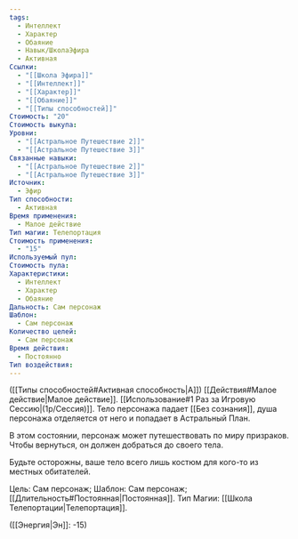 ```yaml
---
tags:
  - Интеллект
  - Характер
  - Обаяние
  - Навык/ШколаЭфира
  - Активная
Ссылки:
  - "[[Школа Эфира]]"
  - "[[Интеллект]]"
  - "[[Характер]]"
  - "[[Обаяние]]"
  - "[[Типы способностей]]"
Стоимость: "20"
Стоимость выкупа: 
Уровни:
  - "[[Астральное Путешествие 2]]"
  - "[[Астральное Путешествие 3]]"
Связанные навыки:
  - "[[Астральное Путешествие 2]]"
  - "[[Астральное Путешествие 3]]"
Источник:
  - Эфир
Тип способности:
  - Активная
Время применения:
  - Малое действие
Тип магии: Телепортация
Стоимость применения:
  - "15"
Используемый пул: 
Стоимость пула: 
Характеристики:
  - Интеллект
  - Характер
  - Обаяние
Дальность: Сам персонаж
Шаблон:
  - Сам персонаж
Количество целей:
  - Сам персонаж
Время действия:
  - Постоянно
Тип воздействия:
---
```

([[Типы способностей#Активная способность|А]]) [[Действия#Малое действие|Малое действие]]. [[Использование#1 Раз за Игровую Сессию|(1р/Сессия)]]. Тело персонажа падает [[Без сознания]], душа персонажа отделяется от него и попадает в Астральный План.

В этом состоянии, персонаж может путешествовать по миру призраков. Чтобы вернуться, он должен добраться до своего тела. 

Будьте осторожны, ваше тело всего лишь костюм для кого-то из местных обитателей. 

Цель: Сам персонаж; Шаблон: Сам персонаж; [[Длительность#Постоянная|Постоянная]]. Тип Магии: [[Школа Телепортации|Телепортация]].

([[Энергия|Эн]]: -15)